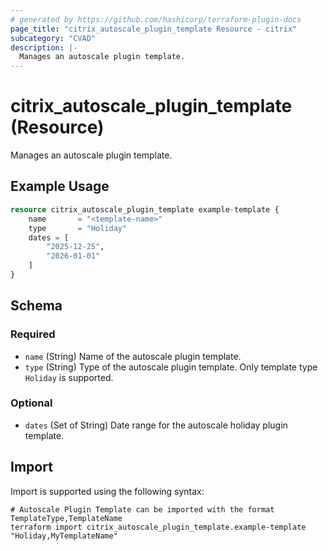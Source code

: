 ```yaml
---
# generated by https://github.com/hashicorp/terraform-plugin-docs
page_title: "citrix_autoscale_plugin_template Resource - citrix"
subcategory: "CVAD"
description: |-
  Manages an autoscale plugin template.
---
```


# citrix_autoscale_plugin_template (Resource)

Manages an autoscale plugin template.

## Example Usage

```terraform
resource citrix_autoscale_plugin_template example-template {
    name       = "<template-name>"
    type       = "Holiday"
    dates = [
        "2025-12-25",
        "2026-01-01"
    ]
}
```

<!-- schema generated by tfplugindocs -->
## Schema

### Required

- `name` (String) Name of the autoscale plugin template.
- `type` (String) Type of the autoscale plugin template. Only template type `Holiday` is supported.

### Optional

- `dates` (Set of String) Date range for the autoscale holiday plugin template.

## Import

Import is supported using the following syntax:

```shell
# Autoscale Plugin Template can be imported with the format TemplateType,TemplateName
terraform import citrix_autoscale_plugin_template.example-template "Holiday,MyTemplateName"
```